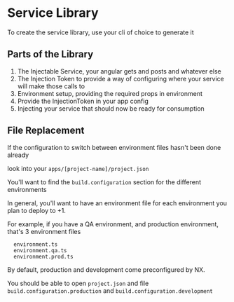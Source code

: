 # Service Library

To create the service library, use your cli of choice to generate it

## Parts of the Library

1. The Injectable Service, your angular gets and posts and whatever else
2. The Injection Token to provide a way of configuring where your service will make those calls to
3. Environment setup, providing the required props in environment
4. Provide the InjectionToken in your app config
5. Injecting your service that should now be ready for consumption

## File Replacement

If the configuration to switch between environment files hasn't been done already

look into your `apps/[project-name]/project.json`

You'll want to find the `build.configuration` section for the different environments

In general, you'll want to have an environment file for each environment you plan to deploy to +1.

For example, if you have a QA environment, and production environment, that's 3 environment files

```
  environment.ts
  environment.qa.ts
  environment.prod.ts
```

By default, production and development come preconfigured by NX.

You should be able to open `project.json` and file `build.configuration.production` and `build.configuration.development`
